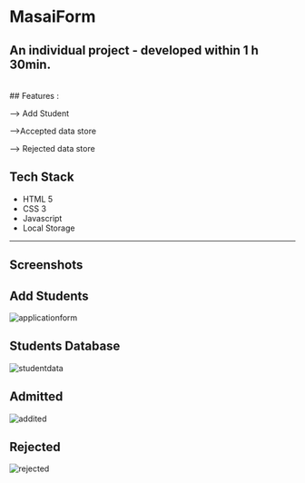 # MasaiForm

<h2> An individual project - developed within 1 h 30min.</h2>

 <br>
  ## Features :
  <p>--> Add Student</p>
  <p> -->Accepted data store</p>
  <P> --> Rejected data store </p>
  
## Tech Stack

- HTML 5
- CSS 3
- Javascript
- Local Storage

<hr>

## Screenshots

   <h2> Add Students</h2>
   <img src='https://user-images.githubusercontent.com/107308031/188955418-ef9181b3-7f1f-4732-ae09-40f434e9080b.png'    alt='applicationform'/>
   <h2>Students Database </h2>
   <img src="https://user-images.githubusercontent.com/107308031/188955441-64aab45c-a786-4fb2-a9ec-f85e9dc721e2.png"  alt='studentdata'/>
   <h2>Admitted</h2>
   <img src="https://user-images.githubusercontent.com/107308031/188955450-06cfd640-78dd-40c3-ae26-98ed91aaa2e7.png" alt="addited" />
   <h2>Rejected </h2>
   <img src="https://user-images.githubusercontent.com/107308031/188955462-b35f9168-f385-46be-b1b8-4b157b97f281.png" alt="rejected" />
